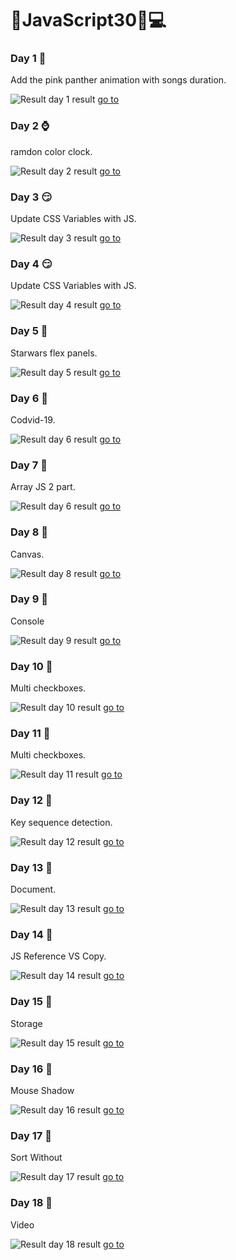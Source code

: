 # :hammer:JavaScript30:rocket::computer:

### Day 1 :tiger:
Add the pink panther animation with songs duration. 

![Result day 1](https://github.com/DavidAlejandroM/JavaScript30/blob/master/01-day/assets/img/01-day.png?raw=true)
result [go to](https://davidalejandrom.github.io/JavaScript30/01-day/index.html)


### Day 2 :watch:
ramdon color clock. 

![Result day 2](https://github.com/DavidAlejandroM/JavaScript30/blob/master/02-day/assets/img/02-day.png?raw=true)
result [go to](https://davidalejandrom.github.io/JavaScript30/02-day/index.html)


### Day 3 :smirk:
Update CSS Variables with JS. 

![Result day 3](https://github.com/DavidAlejandroM/JavaScript30/blob/master/03-day/assets/img/03-day.png?raw=true)
result [go to](https://davidalejandrom.github.io/JavaScript30/03-day/index.html)


### Day 4 :smirk:
Update CSS Variables with JS. 

![Result day 4](https://github.com/DavidAlejandroM/JavaScript30/blob/master/04-day/assets/img/04-day.png?raw=true)
result [go to](https://davidalejandrom.github.io/JavaScript30/04-day/index.html)


### Day 5 :rocket:
Starwars flex panels. 

![Result day 5](https://github.com/DavidAlejandroM/JavaScript30/blob/master/05-day/assets/img/05-day.png?raw=true)
result [go to](https://davidalejandrom.github.io/JavaScript30/05-day/index.html)


### Day 6 :rocket:
Codvid-19. 

![Result day 6](https://github.com/DavidAlejandroM/JavaScript30/blob/master/06-day/assets/img/06-day.png?raw=true)
result [go to](https://davidalejandrom.github.io/JavaScript30/06-day/index.html)


### Day 7 :rocket:
Array JS 2 part. 

![Result day 6](https://github.com/DavidAlejandroM/JavaScript30/blob/master/07-day/assets/img/day.png?raw=true)
result [go to](https://davidalejandrom.github.io/JavaScript30/07-day/index.html)


### Day 8 :rocket:
Canvas. 

![Result day 8](https://github.com/DavidAlejandroM/JavaScript30/blob/master/08-day/assets/img/day.png?raw=true)
result [go to](https://davidalejandrom.github.io/JavaScript30/08-day/index.html)


### Day 9 :rocket:
Console 

![Result day 9](https://github.com/DavidAlejandroM/JavaScript30/blob/master/09-day/assets/img/day.png?raw=true)
result [go to](https://davidalejandrom.github.io/JavaScript30/09-day/index.html)


### Day 10 :rocket:
Multi checkboxes. 

![Result day 10](https://github.com/DavidAlejandroM/JavaScript30/blob/master/10-day/assets/img/day.png?raw=true)
result [go to](https://davidalejandrom.github.io/JavaScript30/10-day/index.html)


### Day 11 :rocket:
Multi checkboxes. 

![Result day 11](https://github.com/DavidAlejandroM/JavaScript30/blob/master/11-day/assets/img/day.png?raw=true)
result [go to](https://davidalejandrom.github.io/JavaScript30/11-day/index.html)


### Day 12 :rocket:
Key sequence detection. 

![Result day 12](https://github.com/DavidAlejandroM/JavaScript30/blob/master/12-day/assets/img/day.png?raw=true)
result [go to](https://davidalejandrom.github.io/JavaScript30/12-day/index.html)


### Day 13 :rocket:
Document. 

![Result day 13](https://github.com/DavidAlejandroM/JavaScript30/blob/master/13-day/assets/img/day.png?raw=true)
result [go to](https://davidalejandrom.github.io/JavaScript30/13-day/index.html)


### Day 14 :rocket:
JS Reference VS Copy. 

![Result day 14](https://github.com/DavidAlejandroM/JavaScript30/blob/master/14-day/assets/img/day.png?raw=true)
result [go to](https://davidalejandrom.github.io/JavaScript30/14-day/index.html)


### Day 15 :rocket:
Storage 

![Result day 15](https://github.com/DavidAlejandroM/JavaScript30/blob/master/15-day/assets/img/day.png?raw=true)
result [go to](https://davidalejandrom.github.io/JavaScript30/15-day/index.html)


### Day 16 :rocket:
Mouse Shadow 

![Result day 16](https://github.com/DavidAlejandroM/JavaScript30/blob/master/16-day/assets/img/day.png?raw=true)
result [go to](https://davidalejandrom.github.io/JavaScript30/16-day/index.html)


### Day 17 :rocket:
Sort Without 

![Result day 17](https://github.com/DavidAlejandroM/JavaScript30/blob/master/17-day/assets/img/day.png?raw=true)
result [go to](https://davidalejandrom.github.io/JavaScript30/17-day/index.html)


### Day 18 :rocket:
Video

![Result day 18](https://github.com/DavidAlejandroM/JavaScript30/blob/master/18-day/assets/img/day.png?raw=true)
result [go to](https://davidalejandrom.github.io/JavaScript30/18-day/index.html)
